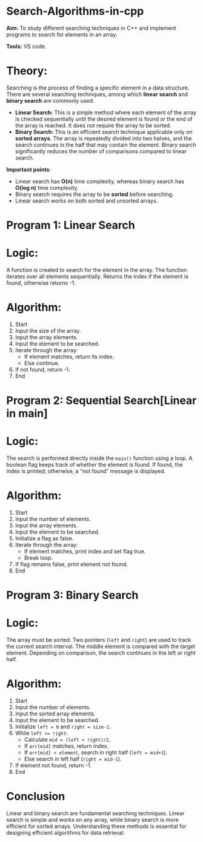 # Search-Algorithms-in-cpp

**Aim:** To study different searching techniques in C++ and implement programs to search for elements in an array.  

**Tools:** VS code. 

# Theory:
Searching is the process of finding a specific element in a data structure. There are several searching techniques, among which **linear search** and **binary search** are commonly used.  

- **Linear Search:** This is a simple method where each element of the array is checked sequentially until the desired element is found or the end of the array is reached. It does not require the array to be sorted.  
- **Binary Search:** This is an efficient search technique applicable only on **sorted arrays**. The array is repeatedly divided into two halves, and the search continues in the half that may contain the element. Binary search significantly reduces the number of comparisons compared to linear search.  

**Important points**:  
- Linear search has **O(n)** time complexity, whereas binary search has **O(log n)** time complexity.  
- Binary search requires the array to be **sorted** before searching.  
- Linear search works on both sorted and unsorted arrays.  


# Program 1: Linear Search  

# Logic:
A function is created to search for the element in the array. The function iterates over all elements sequentially. Returns the index if the element is found, otherwise returns -1.  

# Algorithm:  
1. Start  
2. Input the size of the array.  
3. Input the array elements.  
4. Input the element to be searched.  
5. Iterate through the array:  
   - If element matches, return its index.  
   - Else continue.  
6. If not found, return -1.  
7. End  


# Program 2: Sequential Search[Linear in main]

# Logic:  
The search is performed directly inside the `main()` function using a loop. A boolean flag keeps track of whether the element is found. If found, the index is printed; otherwise, a “not found” message is displayed.  

# Algorithm:  
1. Start  
2. Input the number of elements.  
3. Input the array elements.  
4. Input the element to be searched.  
5. Initialize a flag as false.  
6. Iterate through the array:  
   - If element matches, print index and set flag true.  
   - Break loop.  
7. If flag remains false, print element not found.  
8. End  


# Program 3: Binary Search  

# Logic:
The array must be sorted. Two pointers (`left` and `right`) are used to track the current search interval. The middle element is compared with the target element. Depending on comparison, the search continues in the left or right half.  

# Algorithm:  
1. Start  
2. Input the number of elements.  
3. Input the sorted array elements.  
4. Input the element to be searched.  
5. Initialize `left = 0` and `right = size-1`.  
6. While `left <= right`:  
   - Calculate `mid = (left + right)/2`.  
   - If `arr[mid]` matches, return index.  
   - If `arr[mid] < element`, search in right half (`left = mid+1`).  
   - Else search in left half (`right = mid-1`).  
7. If element not found, return -1.  
8. End  



# **Conclusion**  
Linear and binary search are fundamental searching techniques. Linear search is simple and works on any array, while binary search is more efficient for sorted arrays. Understanding these methods is essential for designing efficient algorithms for data retrieval.
